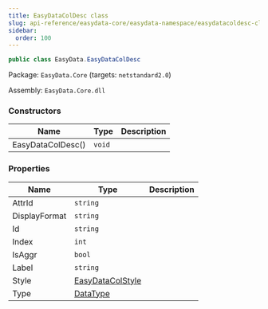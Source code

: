 ```yaml
---
title: EasyDataColDesc class
slug: api-reference/easydata-core/easydata-namespace/easydatacoldesc-class
sidebar:
  order: 100
---
```


```csharp
public class EasyData.EasyDataColDesc

```
Package: `EasyData.Core` (targets: `netstandard2.0`)

Assembly: `EasyData.Core.dll`

### Constructors

| Name | Type | Description | 
| --- | --- | --- | 
| EasyDataColDesc() | `void` |  | 


### Properties

| Name | Type | Description | 
| --- | --- | --- | 
| AttrId | `string` |  | 
| DisplayFormat | `string` |  | 
| Id | `string` |  | 
| Index | `int` |  | 
| IsAggr | `bool` |  | 
| Label | `string` |  | 
| Style | [EasyDataColStyle](///easyquery/docs/api-reference/easydata-core/easydata-namespace/easydatacolstyle-class) |  | 
| Type | [DataType](///easyquery/docs/api-reference/easydata-core/easydata-namespace/datatype-enum) |  |
